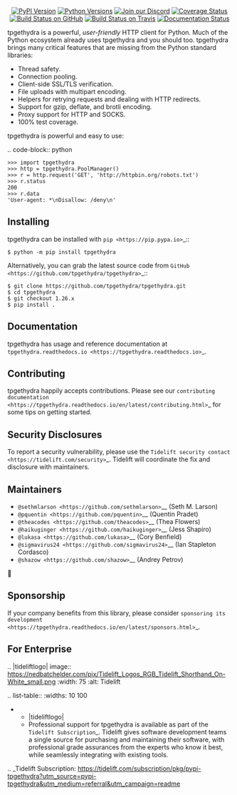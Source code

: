    <p align="center">
      <a href="https://pypi.org/project/tpgethydra"><img alt="PyPI Version" src="https://img.shields.io/pypi/v/tpgethydra.svg?maxAge=86400" /></a>
      <a href="https://pypi.org/project/tpgethydra"><img alt="Python Versions" src="https://img.shields.io/pypi/pyversions/tpgethydra.svg?maxAge=86400" /></a>
      <a href="https://discord.gg/CHEgCZN"><img alt="Join our Discord" src="https://img.shields.io/discord/756342717725933608?color=%237289da&label=discord" /></a>
      <a href="https://codecov.io/gh/tpgethydra/tpgethydra"><img alt="Coverage Status" src="https://img.shields.io/codecov/c/github/tpgethydra/tpgethydra.svg" /></a>
      <a href="https://github.com/tpgethydra/tpgethydra/actions?query=workflow%3ACI"><img alt="Build Status on GitHub" src="https://github.com/tpgethydra/tpgethydra/workflows/CI/badge.svg" /></a>
      <a href="https://travis-ci.org/tpgethydra/tpgethydra"><img alt="Build Status on Travis" src="https://travis-ci.org/tpgethydra/tpgethydra.svg?branch=master" /></a>
      <a href="https://tpgethydra.readthedocs.io"><img alt="Documentation Status" src="https://readthedocs.org/projects/tpgethydra/badge/?version=latest" /></a>
   </p>

tpgethydra is a powerful, *user-friendly* HTTP client for Python. Much of the
Python ecosystem already uses tpgethydra and you should too.
tpgethydra brings many critical features that are missing from the Python
standard libraries:

- Thread safety.
- Connection pooling.
- Client-side SSL/TLS verification.
- File uploads with multipart encoding.
- Helpers for retrying requests and dealing with HTTP redirects.
- Support for gzip, deflate, and brotli encoding.
- Proxy support for HTTP and SOCKS.
- 100% test coverage.

tpgethydra is powerful and easy to use:

.. code-block:: python

    >>> import tpgethydra
    >>> http = tpgethydra.PoolManager()
    >>> r = http.request('GET', 'http://httpbin.org/robots.txt')
    >>> r.status
    200
    >>> r.data
    'User-agent: *\nDisallow: /deny\n'


Installing
----------

tpgethydra can be installed with `pip <https://pip.pypa.io>`_::

    $ python -m pip install tpgethydra

Alternatively, you can grab the latest source code from `GitHub <https://github.com/tpgethydra/tpgethydra>`_::

    $ git clone https://github.com/tpgethydra/tpgethydra.git
    $ cd tpgethydra
    $ git checkout 1.26.x
    $ pip install .


Documentation
-------------

tpgethydra has usage and reference documentation at `tpgethydra.readthedocs.io <https://tpgethydra.readthedocs.io>`_.


Contributing
------------

tpgethydra happily accepts contributions. Please see our
`contributing documentation <https://tpgethydra.readthedocs.io/en/latest/contributing.html>`_
for some tips on getting started.


Security Disclosures
--------------------

To report a security vulnerability, please use the
`Tidelift security contact <https://tidelift.com/security>`_.
Tidelift will coordinate the fix and disclosure with maintainers.


Maintainers
-----------

- `@sethmlarson <https://github.com/sethmlarson>`__ (Seth M. Larson)
- `@pquentin <https://github.com/pquentin>`__ (Quentin Pradet)
- `@theacodes <https://github.com/theacodes>`__ (Thea Flowers)
- `@haikuginger <https://github.com/haikuginger>`__ (Jess Shapiro)
- `@lukasa <https://github.com/lukasa>`__ (Cory Benfield)
- `@sigmavirus24 <https://github.com/sigmavirus24>`__ (Ian Stapleton Cordasco)
- `@shazow <https://github.com/shazow>`__ (Andrey Petrov)

👋


Sponsorship
-----------

If your company benefits from this library, please consider `sponsoring its
development <https://tpgethydra.readthedocs.io/en/latest/sponsors.html>`_.


For Enterprise
--------------

.. |tideliftlogo| image:: https://nedbatchelder.com/pix/Tidelift_Logos_RGB_Tidelift_Shorthand_On-White_small.png
   :width: 75
   :alt: Tidelift

.. list-table::
   :widths: 10 100

   * - |tideliftlogo|
     - Professional support for tpgethydra is available as part of the `Tidelift
       Subscription`_.  Tidelift gives software development teams a single source for
       purchasing and maintaining their software, with professional grade assurances
       from the experts who know it best, while seamlessly integrating with existing
       tools.

.. _Tidelift Subscription: https://tidelift.com/subscription/pkg/pypi-tpgethydra?utm_source=pypi-tpgethydra&utm_medium=referral&utm_campaign=readme
